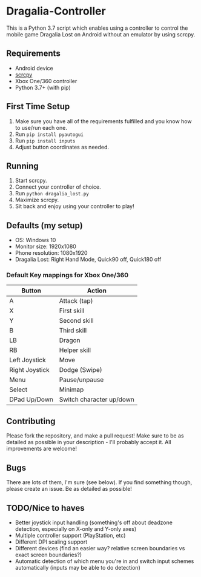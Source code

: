 # Dragalia-Controller

This is a Python 3.7 script which enables using a controller to control the mobile game Dragalia Lost on Android without an emulator by using scrcpy.


## Requirements

- Android device
- [scrcpy](https://github.com/Genymobile/scrcpy)
- Xbox One/360 controller
- Python 3.7+ (with pip)

## First Time Setup

1. Make sure you have all of the requirements fulfilled and you know how to use/run each one.
1. Run `pip install pyautogui`
1. Run `pip install inputs`
1. Adjust button coordinates as needed.

## Running

1. Start scrcpy.
1. Connect your controller of choice.
1. Run `python dragalia_lost.py`
1. Maximize scrcpy.
1. Sit back and enjoy using your controller to play!

## Defaults (my setup)

- OS: Windows 10
- Monitor size: 1920x1080
- Phone resolution: 1080x1920
- Dragalia Lost: Right Hand Mode, Quick90 off, Quick180 off

### Default Key mappings for Xbox One/360

Button | Action
--|--------
A | Attack (tap)
X | First skill
Y | Second skill
B | Third skill
LB | Dragon
RB | Helper skill
Left Joystick | Move
Right Joystick | Dodge (Swipe)
Menu | Pause/unpause
Select | Minimap
DPad Up/Down | Switch character up/down

## Contributing

Please fork the repository, and make a pull request! Make sure to be as detailed as possible in your description - I'll probably accept it. All improvements are welcome!

## Bugs

There are lots of them, I'm sure (see below). If you find something though, please create an issue. Be as detailed as possible!

## TODO/Nice to haves

- Better joystick input handling (something's off about deadzone detection, especially on X-only and Y-only axes)
- Multiple controller support (PlayStation, etc)
- Different DPI scaling support
- Different devices (find an easier way? relative screen boundaries vs exact screen boundaries?)
- Automatic detection of which menu you're in and switch input schemes automatically (inputs may be able to do detection)